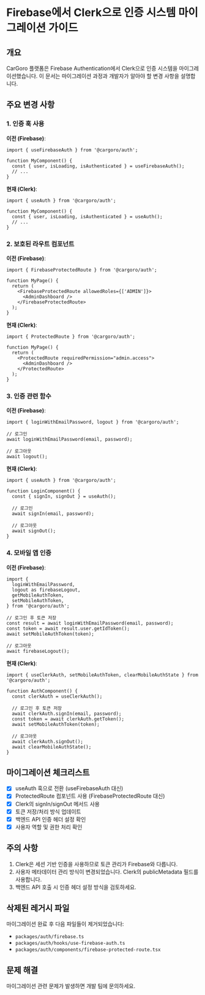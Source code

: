 # Firebase에서 Clerk으로 인증 시스템 마이그레이션 가이드

## 개요

CarGoro 플랫폼은 Firebase Authentication에서 Clerk으로 인증 시스템을 마이그레이션했습니다. 이 문서는 마이그레이션 과정과 개발자가 알아야 할 변경 사항을 설명합니다.

## 주요 변경 사항

### 1. 인증 훅 사용

**이전 (Firebase)**:

```tsx
import { useFirebaseAuth } from '@cargoro/auth';

function MyComponent() {
  const { user, isLoading, isAuthenticated } = useFirebaseAuth();
  // ...
}
```

**현재 (Clerk)**:

```tsx
import { useAuth } from '@cargoro/auth';

function MyComponent() {
  const { user, isLoading, isAuthenticated } = useAuth();
  // ...
}
```

### 2. 보호된 라우트 컴포넌트

**이전 (Firebase)**:

```tsx
import { FirebaseProtectedRoute } from '@cargoro/auth';

function MyPage() {
  return (
    <FirebaseProtectedRoute allowedRoles={['ADMIN']}>
      <AdminDashboard />
    </FirebaseProtectedRoute>
  );
}
```

**현재 (Clerk)**:

```tsx
import { ProtectedRoute } from '@cargoro/auth';

function MyPage() {
  return (
    <ProtectedRoute requiredPermission="admin.access">
      <AdminDashboard />
    </ProtectedRoute>
  );
}
```

### 3. 인증 관련 함수

**이전 (Firebase)**:

```tsx
import { loginWithEmailPassword, logout } from '@cargoro/auth';

// 로그인
await loginWithEmailPassword(email, password);

// 로그아웃
await logout();
```

**현재 (Clerk)**:

```tsx
import { useAuth } from '@cargoro/auth';

function LoginComponent() {
  const { signIn, signOut } = useAuth();

  // 로그인
  await signIn(email, password);

  // 로그아웃
  await signOut();
}
```

### 4. 모바일 앱 인증

**이전 (Firebase)**:

```tsx
import {
  loginWithEmailPassword,
  logout as firebaseLogout,
  getMobileAuthToken,
  setMobileAuthToken,
} from '@cargoro/auth';

// 로그인 후 토큰 저장
const result = await loginWithEmailPassword(email, password);
const token = await result.user.getIdToken();
await setMobileAuthToken(token);

// 로그아웃
await firebaseLogout();
```

**현재 (Clerk)**:

```tsx
import { useClerkAuth, setMobileAuthToken, clearMobileAuthState } from '@cargoro/auth';

function AuthComponent() {
  const clerkAuth = useClerkAuth();

  // 로그인 후 토큰 저장
  await clerkAuth.signIn(email, password);
  const token = await clerkAuth.getToken();
  await setMobileAuthToken(token);

  // 로그아웃
  await clerkAuth.signOut();
  await clearMobileAuthState();
}
```

## 마이그레이션 체크리스트

- [x] useAuth 훅으로 전환 (useFirebaseAuth 대신)
- [x] ProtectedRoute 컴포넌트 사용 (FirebaseProtectedRoute 대신)
- [x] Clerk의 signIn/signOut 메서드 사용
- [x] 토큰 저장/처리 방식 업데이트
- [x] 백엔드 API 인증 헤더 설정 확인
- [x] 사용자 역할 및 권한 처리 확인

## 주의 사항

1. Clerk은 세션 기반 인증을 사용하므로 토큰 관리가 Firebase와 다릅니다.
2. 사용자 메타데이터 관리 방식이 변경되었습니다. Clerk의 publicMetadata 필드를 사용합니다.
3. 백엔드 API 호출 시 인증 헤더 설정 방식을 검토하세요.

## 삭제된 레거시 파일

마이그레이션 완료 후 다음 파일들이 제거되었습니다:

- `packages/auth/firebase.ts`
- `packages/auth/hooks/use-firebase-auth.ts`
- `packages/auth/components/firebase-protected-route.tsx`

## 문제 해결

마이그레이션 관련 문제가 발생하면 개발 팀에 문의하세요.
